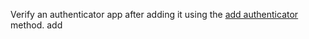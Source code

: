 Verify an authenticator app after adding it using the [add authenticator](/docs/references/cloud/client-web/account#createMfaAuthenticator) method. add 